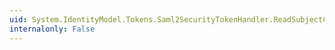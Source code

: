 ```yaml
---
uid: System.IdentityModel.Tokens.Saml2SecurityTokenHandler.ReadSubjectConfirmation(System.Xml.XmlReader)
internalonly: False
---
```

